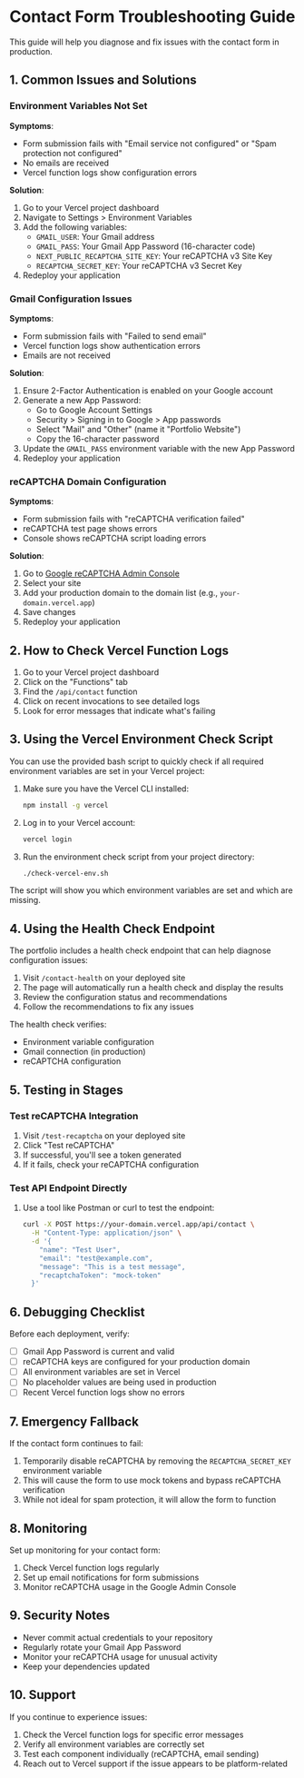 # Contact Form Troubleshooting Guide

This guide will help you diagnose and fix issues with the contact form in production.

## 1. Common Issues and Solutions

### Environment Variables Not Set
**Symptoms**: 
- Form submission fails with "Email service not configured" or "Spam protection not configured"
- No emails are received
- Vercel function logs show configuration errors

**Solution**:
1. Go to your Vercel project dashboard
2. Navigate to Settings > Environment Variables
3. Add the following variables:
   - `GMAIL_USER`: Your Gmail address
   - `GMAIL_PASS`: Your Gmail App Password (16-character code)
   - `NEXT_PUBLIC_RECAPTCHA_SITE_KEY`: Your reCAPTCHA v3 Site Key
   - `RECAPTCHA_SECRET_KEY`: Your reCAPTCHA v3 Secret Key
4. Redeploy your application

### Gmail Configuration Issues
**Symptoms**:
- Form submission fails with "Failed to send email"
- Vercel function logs show authentication errors
- Emails are not received

**Solution**:
1. Ensure 2-Factor Authentication is enabled on your Google account
2. Generate a new App Password:
   - Go to Google Account Settings
   - Security > Signing in to Google > App passwords
   - Select "Mail" and "Other" (name it "Portfolio Website")
   - Copy the 16-character password
3. Update the `GMAIL_PASS` environment variable with the new App Password
4. Redeploy your application

### reCAPTCHA Domain Configuration
**Symptoms**:
- Form submission fails with "reCAPTCHA verification failed"
- reCAPTCHA test page shows errors
- Console shows reCAPTCHA script loading errors

**Solution**:
1. Go to [Google reCAPTCHA Admin Console](https://www.google.com/recaptcha/admin)
2. Select your site
3. Add your production domain to the domain list (e.g., `your-domain.vercel.app`)
4. Save changes
5. Redeploy your application

## 2. How to Check Vercel Function Logs

1. Go to your Vercel project dashboard
2. Click on the "Functions" tab
3. Find the `/api/contact` function
4. Click on recent invocations to see detailed logs
5. Look for error messages that indicate what's failing

## 3. Using the Vercel Environment Check Script

You can use the provided bash script to quickly check if all required environment variables are set in your Vercel project:

1. Make sure you have the Vercel CLI installed:
   ```bash
   npm install -g vercel
   ```
2. Log in to your Vercel account:
   ```bash
   vercel login
   ```
3. Run the environment check script from your project directory:
   ```bash
   ./check-vercel-env.sh
   ```

The script will show you which environment variables are set and which are missing.

## 4. Using the Health Check Endpoint

The portfolio includes a health check endpoint that can help diagnose configuration issues:

1. Visit `/contact-health` on your deployed site
2. The page will automatically run a health check and display the results
3. Review the configuration status and recommendations
4. Follow the recommendations to fix any issues

The health check verifies:
- Environment variable configuration
- Gmail connection (in production)
- reCAPTCHA configuration

## 5. Testing in Stages

### Test reCAPTCHA Integration
1. Visit `/test-recaptcha` on your deployed site
2. Click "Test reCAPTCHA"
3. If successful, you'll see a token generated
4. If it fails, check your reCAPTCHA configuration

### Test API Endpoint Directly
1. Use a tool like Postman or curl to test the endpoint:
   ```bash
   curl -X POST https://your-domain.vercel.app/api/contact \
     -H "Content-Type: application/json" \
     -d '{
       "name": "Test User",
       "email": "test@example.com",
       "message": "This is a test message",
       "recaptchaToken": "mock-token"
     }'
   ```

## 6. Debugging Checklist

Before each deployment, verify:

- [ ] Gmail App Password is current and valid
- [ ] reCAPTCHA keys are configured for your production domain
- [ ] All environment variables are set in Vercel
- [ ] No placeholder values are being used in production
- [ ] Recent Vercel function logs show no errors

## 7. Emergency Fallback

If the contact form continues to fail:

1. Temporarily disable reCAPTCHA by removing the `RECAPTCHA_SECRET_KEY` environment variable
2. This will cause the form to use mock tokens and bypass reCAPTCHA verification
3. While not ideal for spam protection, it will allow the form to function

## 8. Monitoring

Set up monitoring for your contact form:

1. Check Vercel function logs regularly
2. Set up email notifications for form submissions
3. Monitor reCAPTCHA usage in the Google Admin Console

## 9. Security Notes

- Never commit actual credentials to your repository
- Regularly rotate your Gmail App Password
- Monitor your reCAPTCHA usage for unusual activity
- Keep your dependencies updated

## 10. Support

If you continue to experience issues:

1. Check the Vercel function logs for specific error messages
2. Verify all environment variables are correctly set
3. Test each component individually (reCAPTCHA, email sending)
4. Reach out to Vercel support if the issue appears to be platform-related
